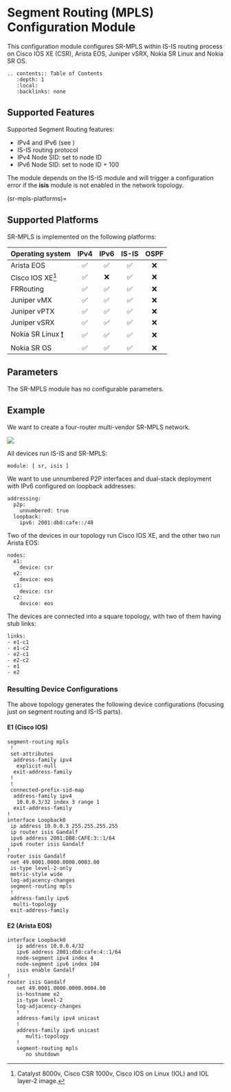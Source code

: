 # Segment Routing (MPLS) Configuration Module

This configuration module configures SR-MPLS within IS-IS routing process on Cisco IOS XE (CSR), Arista EOS, Juniper vSRX, Nokia SR Linux and Nokia SR OS.

```eval_rst
.. contents:: Table of Contents
   :depth: 1
   :local:
   :backlinks: none
```

## Supported Features

Supported Segment Routing features:

* IPv4 and IPv6 (see [](sr-mpls-platforms))
* IS-IS routing protocol
* IPv4 Node SID: set to node ID
* IPv6 Node SID: set to node ID + 100

The module depends on the IS-IS module and will trigger a configuration error if the **isis** module is not enabled in the network topology.

(sr-mpls-platforms)=
## Supported Platforms

SR-MPLS is implemented on the following platforms:

| Operating system      | IPv4  | IPv6 | IS-IS | OSPF |
| ----------------------| :---: | :--: | :---: | :--: |
| Arista EOS            |   ✅  |  ✅  |  ✅   |  ❌   |
| Cisco IOS XE[^xe]     |   ✅  |  ❌   |  ✅   |  ❌   |
| FRRouting             |   ✅  |  ✅  |  ✅   |  ❌   |
| Juniper vMX           |   ✅  |  ✅  |  ✅   |  ❌   |
| Juniper vPTX          |   ✅  |  ✅  |  ✅   |  ❌   |
| Juniper vSRX          |   ✅  |  ✅  |  ✅   |  ❌   |
| Nokia SR Linux [❗](caveats-srlinux) |   ✅  |  ✅  |  ✅   |  ❌   |
| Nokia SR OS           |   ✅  |  ✅  |  ✅   |  ❌   |

[^xe]: Catalyst 8000v, Cisco CSR 1000v, Cisco IOS on Linux (IOL) and IOL layer-2 image.

## Parameters

The SR-MPLS module has no configurable parameters.

## Example

We want to create a four-router multi-vendor SR-MPLS network.

![](SR-Simple.png)

All devices run IS-IS and SR-MPLS:
```
module: [ sr, isis ]
```

We want to use unnumbered P2P interfaces and dual-stack deployment with IPv6 configured on loopback addresses:

```
addressing:
  p2p:
    unnumbered: true
  loopback:
    ipv6: 2001:db8:cafe::/48
```

Two of the devices in our topology run Cisco IOS XE, and the other two run Arista EOS:

```
nodes:
  e1:
    device: csr
  e2:
    device: eos
  c1:
    device: csr
  c2:
    device: eos
```

The devices are connected into a square topology, with two of them having stub links:

```
links:
- e1-c1
- e1-c2
- e2-c1
- e2-c2
- e1
- e2
```

### Resulting Device Configurations

The above topology generates the following device configurations (focusing just on segment routing and IS-IS parts).

#### E1 (Cisco IOS)

```
segment-routing mpls
 !
 set-attributes
  address-family ipv4
   explicit-null
  exit-address-family
 !
 !
 connected-prefix-sid-map
  address-family ipv4
   10.0.0.3/32 index 3 range 1
  exit-address-family
!
interface Loopback0
 ip address 10.0.0.3 255.255.255.255
 ip router isis Gandalf
 ipv6 address 2001:DB8:CAFE:3::1/64
 ipv6 router isis Gandalf
!
router isis Gandalf
 net 49.0001.0000.0000.0003.00
 is-type level-2-only
 metric-style wide
 log-adjacency-changes
 segment-routing mpls
 !
 address-family ipv6
  multi-topology
 exit-address-family
```

#### E2 (Arista EOS)

```
interface Loopback0
   ip address 10.0.0.4/32
   ipv6 address 2001:db8:cafe:4::1/64
   node-segment ipv4 index 4
   node-segment ipv6 index 104
   isis enable Gandalf
!
router isis Gandalf
   net 49.0001.0000.0000.0004.00
   is-hostname e2
   is-type level-2
   log-adjacency-changes
   !
   address-family ipv4 unicast
   !
   address-family ipv6 unicast
      multi-topology
   !
   segment-routing mpls
      no shutdown
```
